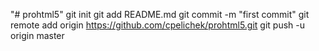 "# prohtml5"  git init git add README.md git commit -m "first commit" git remote add origin https://github.com/cpelichek/prohtml5.git git push -u origin master
